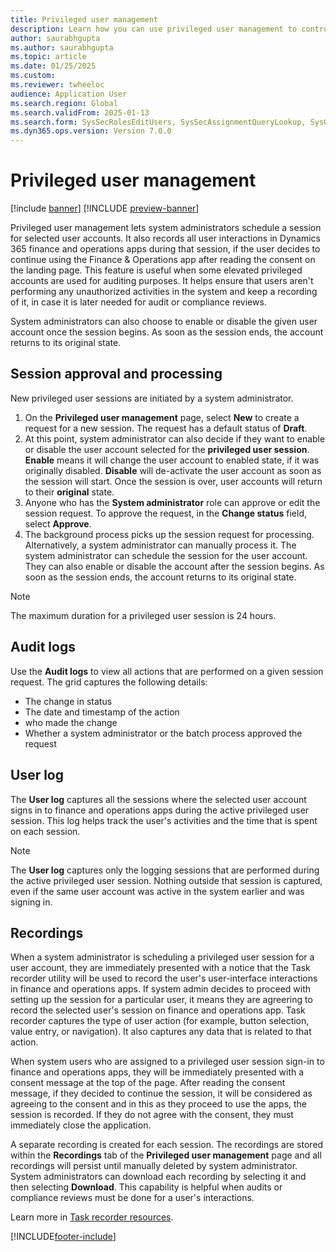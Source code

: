 ```yaml
---
title: Privileged user management
description: Learn how you can use privileged user management to control privileged user accounts.
author: saurabhgupta
ms.author: saurabhgupta
ms.topic: article
ms.date: 01/25/2025
ms.custom: 
ms.reviewer: twheeloc
audience: Application User
ms.search.region: Global
ms.search.validFrom: 2025-01-13
ms.search.form: SysSecRolesEditUsers, SysSecAssignmentQueryLookup, SysQueryForm, SysSecRoleExcludeUsers
ms.dyn365.ops.version: Version 7.0.0
---
```


# Privileged user management

[!include [banner](../includes/banner.md)]
[!INCLUDE [preview-banner](~/../shared-content/shared/preview-includes/preview-banner.md)]

Privileged user management lets system administrators schedule a session for selected user accounts. It also records all user interactions in Dynamics 365 finance and operations apps during that session, if the user decides to continue using the Finance & Operations app after reading the consent on the landing page. This feature is useful when some elevated privileged accounts are used for auditing purposes. It helps ensure that users aren't performing any unauthorized activities in the system and keep a recording of it, in case it is later needed for audit or compliance reviews.

System administrators can also choose to enable or disable the given user account once the session begins. As soon as the session ends, the account returns to its original state.

## Session approval and processing

New privileged user sessions are initiated by a system administrator.

1. On the **Privileged user management** page, select **New** to create a request for a new session. The request has a default status of **Draft**.
2. At this point, system administrator can also decide if they want to enable or disable the user account selected for the **privileged user session**. **Enable** means it will change the user account to enabled state, if it was originally disabled. **Disable** will de-activate the user account as soon as the session will start. Once the session is over, user accounts will return to their **original** state. 
1. Anyone who has the **System administrator** role can approve or edit the session request. To approve the request, in the **Change status** field, select **Approve**.
1. The background process picks up the session request for processing. Alternatively, a system administrator can manually process it. The system administrator can schedule the session for the user account. They can also enable or disable the account after the session begins. As soon as the session ends, the account returns to its original state.

> [!NOTE]
> The maximum duration for a privileged user session is 24 hours.

## Audit logs

Use the **Audit logs** to view all actions that are performed on a given session request. The grid captures the following details:

- The change in status
- The date and timestamp of the action
- who made the change
- Whether a system administrator or the batch process approved the request

## User log

The **User log** captures all the sessions where the selected user account signs in to finance and operations apps during the active privileged user session. This log helps track the user's activities and the time that is spent on each session.

> [!NOTE]
> The **User log** captures only the logging sessions that are performed during the active privileged user session. Nothing outside that session is captured, even if the same user account was active in the system earlier and was signing in.

## Recordings

When a system administrator is scheduling a privileged user session for a user account, they are immediately presented with a notice that the Task recorder utility will be used to record the user's user-interface interactions in finance and operations apps. If system admin decides to proceed with setting up the session for a particular user, it means they are agreering to record the selected user's session on finance and operations app. Task recorder captures the type of user action (for example, button selection, value entry, or navigation). It also captures any data that is related to that action.

When system users who are assigned to a privileged user session sign-in to finance and operations apps, they will be immediately presented with a consent message at the top of the page. After reading the consent message, if they decided to continue the session, it will be considered as agreeing to the consent and in this as they proceed to use the apps, the session is recorded. If they do not agree with the consent, they must immediately close the application.

A separate recording is created for each session. The recordings are stored within the **Recordings** tab of the **Privileged user management** page and all recordings will persist until manually deleted by system administrator. System administrators can download each recording by selecting it and then selecting **Download**. This capability is helpful when audits or compliance reviews must be done for a user's interactions.

Learn more in [Task recorder resources](../../dev-itpro/user-interface/task-recorder.md).

[!INCLUDE[footer-include](../../../includes/footer-banner.md)]
